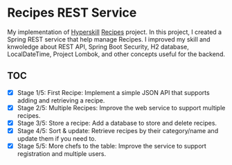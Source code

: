 # Recipes REST Service

My implementation of [Hyperskill][1] [Recipes][2] project.
In this project, I created a Spring REST service that help manage Recipes. I improved my skill and knwoledge about
REST API, Spring Boot Security, H2 database, LocalDateTime, Project Lombok, and other concepts useful for the backend.

## TOC

- [x] Stage 1/5: First Recipe: Implement a simple JSON API that supports adding and retrieving a recipe. 
- [x] Stage 2/5: Multiple Recipes: Improve the web service to support multiple recipes.
- [x] Stage 3/5: Store a recipe: Add a database to store and delete recipes.
- [x] Stage 4/5: Sort & update: Retrieve recipes by their category/name and update them if you need to. 
- [x] Stage 5/5: More chefs to the table: Improve the service to support registration and multiple users.

[1]: https://hyperskill.org/
[2]: https://hyperskill.org/projects/180?track=12
